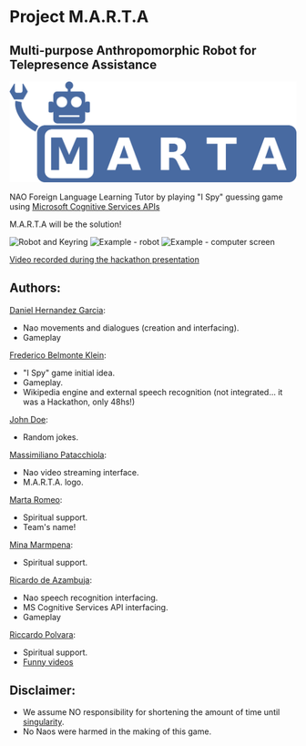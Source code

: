 # Project M.A.R.T.A

## Multi-purpose Anthropomorphic Robot for Telepresence Assistance

![alt text][logo]

NAO Foreign Language Learning Tutor by playing "I Spy" guessing game using [Microsoft Cognitive Services APIs][MCS]

M.A.R.T.A will be the solution!

![Robot and Keyring](media/ProjectMARTA.png)
![Example - robot](media/trial_robot.png)
![Example - computer screen](media/trial_screen.png)

[Video recorded during the hackathon presentation](https://www.youtube.com/watch?v=_cYu16jrw-w)

## Authors:

[Daniel Hernandez Garcia](https://github.com/dhgarcia):
- Nao movements and dialogues (creation and interfacing).
- Gameplay

[Frederico Belmonte Klein](https://github.com/frederico-klein):
- "I Spy" game initial idea.
- Gameplay.
- Wikipedia engine and external speech recognition (not integrated... it was a Hackathon, only 48hs!)

[John Doe](https://en.wikipedia.org/wiki/John_Doe):
- Random jokes.

[Massimiliano Patacchiola](http://mpatacchiola.github.io/):
- Nao video streaming interface.
- M.A.R.T.A. logo.

[Marta Romeo](http://www.google.it/#q=%22marta+romeo%22):
- Spiritual support.
- Team's name!

[Mina Marmpena](https://www.researchgate.net/profile/Mina_Marmpena):
- Spiritual support.

[Ricardo de Azambuja](http://ricardodeazambuja.com):
- Nao speech recognition interfacing.
- MS Cognitive Services API interfacing.
- Gameplay

[Riccardo Polvara](https://www.researchgate.net/profile/Riccardo_Polvara):
- Spiritual support.
- [Funny videos](https://www.youtube.com/watch?v=JAFQFvSPhQ8)

## Disclaimer:
- We assume NO responsibility for shortening the amount of time until [singularity](https://en.wikipedia.org/wiki/Technological_singularity).
- No Naos were harmed in the making of this game.

[logo]: media/marta_logo.png

[MCS]: https://www.microsoft.com/cognitive-services/en-us/

